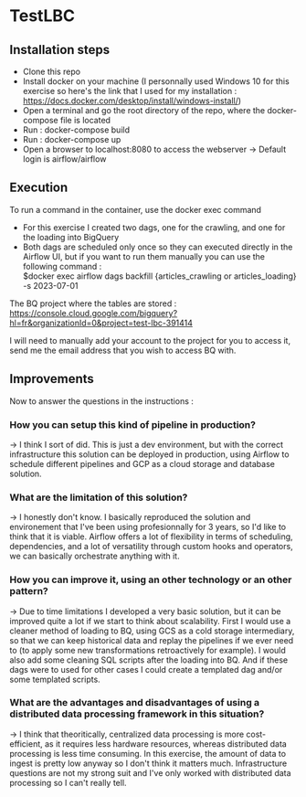 # TestLBC

## Installation steps

- Clone this repo
- Install docker on your machine (I personnally used Windows 10 for this exercise so here's the link that I used for my installation : https://docs.docker.com/desktop/install/windows-install/)
- Open a terminal and go the root directory of the repo, where the docker-compose file is located
- Run : docker-compose build
- Run : docker-compose up
- Open a browser to localhost:8080 to access the webserver -> Default login is airflow/airflow

## Execution
To run a command in the container, use the docker exec command <br />
- For this exercise I created two dags, one for the crawling, and one for the loading into BigQuery
- Both dags are scheduled only once so they can executed directly in the Airflow UI, but if you want to run them manually you can use the following command : <br />
      $docker exec airflow dags backfill {articles_crawling or articles_loading} -s 2023-07-01 

The BQ project where the tables are stored : 
https://console.cloud.google.com/bigquery?hl=fr&organizationId=0&project=test-lbc-391414

I will need to manually add your account to the project for you to access it, send me the email address that you wish to access BQ with.

## Improvements
Now to answer the questions in the instructions :

### How you can setup this kind of pipeline in production?
-> I think I sort of did. This is just a dev environment, but with the correct infrastructure this solution can be deployed in production, using Airflow to schedule different pipelines and GCP as a cloud storage and database solution.

### What are the limitation of this solution?
-> I honestly don't know. I basically reproduced the solution and environement that I've been using profesionnally for 3 years, so I'd like to think that it is viable. Airflow offers a lot of flexibility in terms of scheduling, dependencies, and a lot of versatility through custom hooks and operators, we can basically orchestrate anything with it.

### How you can improve it, using an other technology or an other pattern?
-> Due to time limitations I developed a very basic solution, but it can be improved quite a lot if we start to think about scalability. First I would use a cleaner method of loading to BQ, using GCS as a cold storage intermediary, so that we can keep historical data and replay the pipelines if we ever need to (to apply some new transformations retroactively for example). I would also add some cleaning SQL scripts after the loading into BQ. And if these dags were to used for other cases I could create a templated dag and/or some templated scripts.

### What are the advantages and disadvantages of using a distributed data processing framework in this situation?
-> I think that theoritically, centralized data processing is more cost-efficient, as it requires less hardware resources, whereas distributed data processing is less time consuming. In this exercise, the amount of data to ingest is pretty low anyway so I don't think it matters much. Infrastructure questions are not my strong suit and I've only worked with distributed data processing so I can't really tell. 




